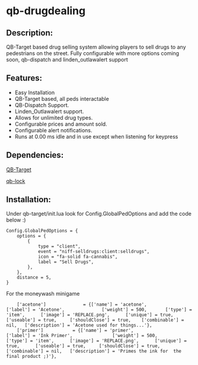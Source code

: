 # qb-drugdealing
## Description:

QB-Target based drug selling system allowing players to sell drugs to any pedestrians on the street. Fully configurable with more options coming soon, qb-dispatch and linden_outlawalert support



## Features:
- Easy Installation
- QB-Target based, all peds interactable
- QB-Dispatch Support.
- Linden_Outlawalert support.
- Allows for unlimited drug types.
- Configurable prices and amount sold.
- Configurable alert notifications.
- Runs at 0.00 ms idle and in use except when listening for keypress

## Dependencies:
[QB-Target](https://github.com/BerkieBb/qb-target)

[qb-lock](https://github.com/Nathan-FiveM/qb-lock)

## Installation:
Under qb-target/init.lua look for Config.GlobalPedOptions and add the code below :)
```
Config.GlobalPedOptions = {
	options = {
		{
			type = "client",
			event = "niff-selldrugs:client:selldrugs",
			icon = "fa-solid fa-cannabis",
			label = "Sell Drugs",
		},
	},
	distance = 5,
}
```
For the moneywash minigame
```
	['acetone'] 			 = {['name'] = 'acetone', 				['label'] = 'Acetone', 	 			['weight'] = 500, 		['type'] = 'item', 		['image'] = 'REPLACE.png', 		['unique'] = true, 		['useable'] = true, 	['shouldClose'] = true,	   ['combinable'] = nil,   ['description'] = 'Acetone used for things...'},
	['primer'] 			 = {['name'] = 'primer', 				['label'] = 'Ink Primer', 	 			['weight'] = 500, 		['type'] = 'item', 		['image'] = 'REPLACE.png', 		['unique'] = true, 		['useable'] = true, 	['shouldClose'] = true,	   ['combinable'] = nil,   ['description'] = 'Primes the ink for  the final product ;)'},


```

